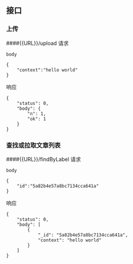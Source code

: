 ## 接口
### 上传
####{{URL}}/upload
请求
```
body

{
    "context":"hello world"
}
```
响应
```
{
    "status": 0,
    "body": {
        "n": 1,
        "ok": 1
    }
}
```
### 查找或拉取文章列表
####{{URL}}/findByLabel
请求
```
body

{
	"id":"5a82b4e57a8bc7134cca641a" 
}
```
响应
```
{
    "status": 0,
    "body": [
        {
            "_id": "5a82b4e57a8bc7134cca641a",
            "context": "hello world"
        }
    ]
}
```